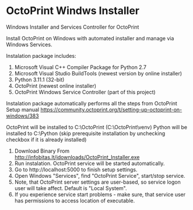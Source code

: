# OctoPrint Windws Installer
Windows Installer and Services Controller for OctoPrint 

Install OctoPrint on Windows with automated installer and manage via Windows Services. 

Instalation package includes:
1. Microsoft Visual C++ Compiler Package for Python 2.7
2. Microsoft Visual Studio BuildTools (newest version by online installer)
3. Python 3.11.1 (32-bit)
4. OctoPrint (newest online installer)
5. OctoPrint Windows Service Controller (part of this project)

Instalation package automatically performs all the steps from OctoPrint Setup manual https://community.octoprint.org/t/setting-up-octoprint-on-windows/383

OctoPrint will be installed to C:\OctoPrint (C:\OctoPrint\venv)
Python will be installed to C:\Python (skip prerequisite installation by unchecking checkbox if it is already installed)

1. Download Binary From http://infobitas.lt/jdownloads/OctoPrint_Installer.exe
2. Run instalation. OctoPrint service will be started automatically.
3. Go to http://localhost:5000 to finish setup settings.
4. Open Windows "Services", find "OctoPrint Service", start/stop service. 
5. Note, that OctoPrint server settings are user-based, so service logon user will take affect. Default is "Local System".
6. If you experience service start problems - make sure, that service user has permissions to access location of executable.


